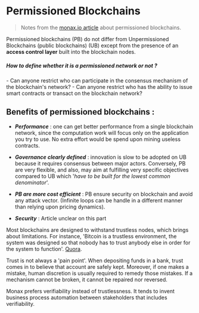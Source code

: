 # Permissioned Blockchains

> Notes from the [monax.io article](https://monax.io/learn/permissioned_blockchains/) about  permissioned blockchains.

Permissioned blockchains (PB) do not differ from Unpermissioned Blockchains (public blockchains) (UB)  except from the presence of an **access control layer** built into the blockchain nodes.
##### How to define whether it is a permissioned network or not ? 
\- Can anyone restrict who can participate in the consensus mechanism of the blockchain's network?
\- Can anyone restrict who has the ability to issue smart contracts or transact on the blockchain network?

## Benefits of permissioned blockchains :

 - ***Performance*** : one can get better performance from a single blockchain network, since the computation work will focus only on the application you try to use. No extra effort would be spend upon mining useless contracts.

- ***Governance clearly defined*** : innovation is slow to be adopted on UB because it requires consensus between major actors. Conversely, PB are very flexible, and also, may aim at fulfilling very specific objectives compared to UB which '*have to be built for the lowest common denominator*'. 

- ***PB are more cost efficient*** : PB ensure security on blockchain and avoid any attack vector. (Infinite loops can be handle in a different manner than relying upon pricing dynamics).

- ***Security*** : Article unclear on this part

Most blockchains are designed to withstand trustless nodes, which brings about limitations. For instance, 'Bitcoin is a trustless environment, the system was designed so that nobody has to trust anybody else in order for the system to function'. [Quora](https://www.quora.com/What-does-it-mean-that-Bitcoin-is-trustless).

Trust is not always a 'pain point'. When depositing funds in a bank, trust comes in to believe that account are safely kept. Moreover, if one makes a mistake, human discretion is usually required to remedy those mistakes. If a mechanism cannot be broken, it cannot be repaired nor reversed.

Monax prefers verifiability instead of trustlessness. It tends to invent business process automation between stakeholders that includes verifiability.



